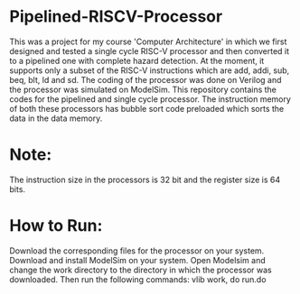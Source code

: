 # Pipelined-RISCV-Processor
This was a project for my course 'Computer Architecture' in which we first designed and tested a single cycle RISC-V processor and then converted it to a pipelined one with complete hazard detection. At the moment, it supports only a subset of the RISC-V instructions which are add, addi, sub, beq, blt, ld and sd. The coding of the processor was done on Verilog and the processor was simulated on ModelSim. 
This repository contains the codes for the pipelined and single cycle processor. The instruction memory of both these processors has bubble sort code preloaded which sorts the data in the data memory. 
# Note: 
The instruction size in the processors is 32 bit and the register size is 64 bits.

# How to Run:
Download the corresponding files for the processor on your system. Download and install ModelSim on your system. Open Modelsim and change the work directory to the directory in which the processor was downloaded. Then run the following commands: vlib work, do run.do
